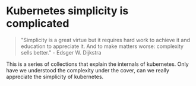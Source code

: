 # Kubernetes simplicity is complicated

> "Simplicity is a great virtue but it requires hard work to achieve it and
> education to appreciate it. And to make matters worse: complexity sells
> better." - Edsger W. Dijkstra

This is a series of collections that explain the internals of kubernetes. Only
have we understood the complexity under the cover, can we really appreciate the
simplicity of kubernetes.
